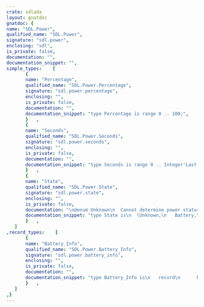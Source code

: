 ```yaml
---
crate: sdlada
layout: gnatdoc
gnatdoc: {
name: "SDL.Power",
qualified_name: "SDL.Power",
signature: "sdl.power",
enclosing: "sdl",
is_private: false,
documentation: "",
documentation_snippet: "",
simple_types:    [
       {
       name: "Percentage",
       qualified_name: "SDL.Power.Percentage",
       signature: "sdl.power.percentage",
       enclosing: "",
       is_private: false,
       documentation: "",
       documentation_snippet: "type Percentage is range 0 .. 100;",
       }   ,
       {
       name: "Seconds",
       qualified_name: "SDL.Power.Seconds",
       signature: "sdl.power.seconds",
       enclosing: "",
       is_private: false,
       documentation: "",
       documentation_snippet: "type Seconds is range 0 .. Integer'Last;",
       }   ,
       {
       name: "State",
       qualified_name: "SDL.Power.State",
       signature: "sdl.power.state",
       enclosing: "",
       is_private: false,
       documentation: "\n@enum Unknown\n  Cannot determine power status.\n@enum Battery\n  Not plugged in, running on the battery.\n@enum No_Battery\n  Plugged in, no battery available.\n@enum Charging\n  Plugged in, charging battery.\n@enum Charged\n  Plugged in, battery charged.",
       documentation_snippet: "type State is\n  (Unknown,\n   Battery,\n   No_Battery,\n   Charging,\n   Charged\n  ) with\n    Convention => C;",
       }   ,
   ]
,record_types:    [
       {
       name: "Battery_Info",
       qualified_name: "SDL.Power.Battery_Info",
       signature: "sdl.power.battery_info",
       enclosing: "",
       is_private: false,
       documentation: "",
       documentation_snippet: "type Battery_Info is\n   record\n      Power_State      : State;\n      Time_Valid       : Boolean;\n      Time             : Seconds;\n      Percentage_Valid : Boolean;\n      Percent          : Percentage;\n   end record;",
       }   ,
   ]
,}
---
```

